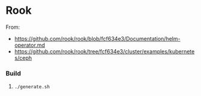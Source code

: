 # Rook

From:
- https://github.com/rook/rook/blob/fcf634e3/Documentation/helm-operator.md
- https://github.com/rook/rook/tree/fcf634e3/cluster/examples/kubernetes/ceph

### Build

1. `./generate.sh`
